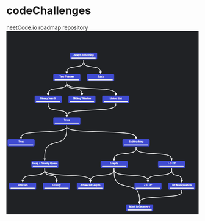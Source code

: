 # codeChallenges
neetCode.io roadmap repository
![Roadmap image of the roadmap](images/roadmap.png)
